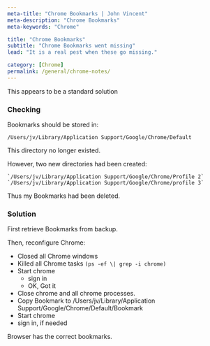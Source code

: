 ```yaml
---
meta-title: "Chrome Bookmarks | John Vincent"
meta-description: "Chrome Bookmarks"
meta-keywords: "Chrome"

title: "Chrome Bookmarks"
subtitle: "Chrome Bookmarks went missing"
lead: "It is a real pest when these go missing."

category: [Chrome]
permalink: /general/chrome-notes/
---
```


This appears to be a standard solution

<!-- end -->

### Checking

Bookmarks should be stored in:

   `/Users/jv/Library/Application Support/Google/Chrome/Default`

This directory no longer existed.

However, two new directories had been created:

    `/Users/jv/Library/Application Support/Google/Chrome/Profile 2`
    `/Users/jv/Library/Application Support/Google/Chrome/profile 3`

Thus my Bookmarks had been deleted.

### Solution

First retrieve Bookmarks from backup.

Then, reconfigure Chrome:
* Closed all Chrome windows
* Killed all Chrome tasks `(ps -ef \| grep -i chrome)`
* Start chrome
    * sign in
    * OK, Got it
* Close chrome and all chrome processes.
* Copy Bookmark to /Users/jv/Library/Application Support/Google/Chrome/Default/Bookmark
* Start chrome
* sign in, if needed

Browser has the correct bookmarks.
